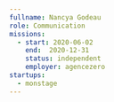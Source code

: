```yaml
---
fullname: Nancya Godeau
role: Communication
missions:
  - start: 2020-06-02
    end:  2020-12-31
    status: independent
    employer: agencezero
startups:
  - monstage
---
```

